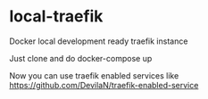 # local-traefik
Docker local development ready traefik instance

Just clone and do
docker-compose up

Now you can use traefik enabled services like https://github.com/DevilaN/traefik-enabled-service
